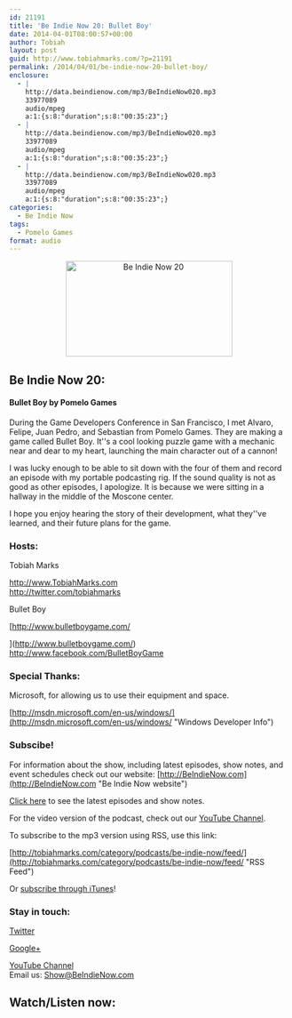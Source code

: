 ```yaml
---
id: 21191
title: 'Be Indie Now 20: Bullet Boy'
date: 2014-04-01T08:00:57+00:00
author: Tobiah
layout: post
guid: http://www.tobiahmarks.com/?p=21191
permalink: /2014/04/01/be-indie-now-20-bullet-boy/
enclosure:
  - |
    http://data.beindienow.com/mp3/BeIndieNow020.mp3
    33977089
    audio/mpeg
    a:1:{s:8:"duration";s:8:"00:35:23";}
  - |
    http://data.beindienow.com/mp3/BeIndieNow020.mp3
    33977089
    audio/mpeg
    a:1:{s:8:"duration";s:8:"00:35:23";}
  - |
    http://data.beindienow.com/mp3/BeIndieNow020.mp3
    33977089
    audio/mpeg
    a:1:{s:8:"duration";s:8:"00:35:23";}
categories:
  - Be Indie Now
tags:
  - Pomelo Games
format: audio
---
```

<p style="text-align: center;">
  <img class="aligncenter" alt="Be Indie Now 20" src="/assets/2013/10/BeIndyNowLogo-512h-300x172.png?resize=300%2C172" width="300" height="172" data-recalc-dims="1" />
</p>

## Be Indie Now 20:

#### Bullet Boy by Pomelo Games

During the Game Developers Conference in San Francisco, I met Alvaro, Felipe, Juan Pedro, and Sebastian from Pomelo Games. They are making a game called Bullet Boy. It''s a cool looking puzzle game with a mechanic near and dear to my heart, launching the main character out of a cannon!

I was lucky enough to be able to sit down with the four of them and record an episode with my portable podcasting rig. If the sound quality is not as good as other episodes, I apologize. It is because we were sitting in a hallway in the middle of the Moscone center.

I hope you enjoy hearing the story of their development, what they''ve learned, and their future plans for the game.

#### <!--more-->

### Hosts:

Tobiah Marks
  
<a title="Tobiah Twitter" href="http://twitter.com/tobiahmarks" target="_blank">http://www.TobiahMarks.com<br /> http://twitter.com/tobiahmarks</a>

Bullet Boy
  
[http://www.bulletboygame.com/
  
](http://www.bulletboygame.com/) <http://www.facebook.com/BulletBoyGame>

### Special Thanks:

Microsoft, for allowing us to use their equipment and space.
  
[http://msdn.microsoft.com/en-us/windows/](http://msdn.microsoft.com/en-us/windows/ "Windows Developer Info")

### Subscibe!

For information about the show, including latest episodes, show notes, and event schedules check out our website: [http://BeIndieNow.com](http://BeIndieNow.com "Be Indie Now website")

[Click here](http://tobiahmarks.com/category/podcasts/be-indie-now/ "Be Indie Now episodes and show notes") to see the latest episodes and show notes.

For the video version of the podcast, check out our <a title="YouTube" href="http://www.youtube.com/channel/UCW6QQfnk1In7woq619zgD0g" target="_blank">YouTube Channel</a>.

To subscribe to the mp3 version using RSS, use this link:
  
[http://tobiahmarks.com/category/podcasts/be-indie-now/feed/](http://tobiahmarks.com/category/podcasts/be-indie-now/feed/ "RSS Feed")

Or <a title="iTunes" href="https://itunes.apple.com/us/podcast/be-indie-now/id734501818 " target="_blank">subscribe through iTunes</a>!

### Stay in touch:

<a title="Twitter" href="http://twitter.com/BeIndieNow" target="_blank">Twitter</a>
  
<a href="https://plus.google.com/105885018850238693949" target="_blank" rel="publisher">Google+</a>
  
<a title="YouTube" href="http://www.youtube.com/channel/UCW6QQfnk1In7woq619zgD0g" target="_blank">YouTube Channel<br /> </a>Email us: <Show@BeIndieNow.com>

## Watch/Listen now: